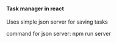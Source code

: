 #### Task manager in react

Uses simple json server for saving tasks

command for json server: npm run server